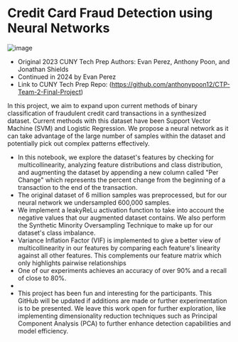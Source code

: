 # Credit Card Fraud Detection using Neural Networks

![image](https://github.com/user-attachments/assets/3bfc7794-198d-4380-97ec-0c052bcc8c6a)


- Original 2023 CUNY Tech Prep Authors: Evan Perez, Anthony Poon, and Jonathan Shields
- Continued in 2024 by Evan Perez
- Link to CUNY Tech Prep Repo: (https://github.com/anthonypoon12/CTP-Team-2-Final-Project)
  
In this project, we aim to expand upon current methods of binary classification of fraudulent credit card transactions in a synthesized dataset. Current methods with this dataset have been Support Vector Machine (SVM) and Logistic Regression. We propose a neural network as it can take advantage of the large number of samples within the dataset and potentially pick out complex patterns effectively.
- In this notebook, we explore the dataset's features by checking for multicollinearity, analyzing feature distributions and class distribution, and augmenting the dataset by appending a new column called "Per Change" which represents the percent change from the beginning of a transaction to the end of the transaction.
- The original dataset of 6 million samples was preprocessed, but for our neural network we undersampled 600,000 samples.
- We implement a leakyReLu activation function to take into account the negative values that our augmented dataset contains. We also perform the Synthetic Minority Oversampling Technique to make up for our dataset's class imbalance. 
- Variance Inflation Factor (VIF) is implemented to give a better view of multicollinearity in our features by comparing each feature's linearity against all other features. This complements our feature matrix which only highlights pairwise relationships
- One of our experiments achieves an accuracy of over 90% and a recall of close to 80%.
- 
- This project has been fun and interesting for the participants. This GitHub will be updated if additions are made or further experimentation is to be presented. We leave this work open for further exploration, like implementing dimensionality reduction techniques such as Principal Component Analysis (PCA) to further enhance detection capabilities and model efficiency.

